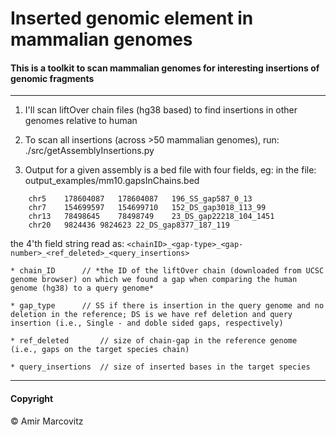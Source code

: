 # Inserted genomic element in mammalian genomes

#### This is a toolkit to scan mammalian genomes for interesting insertions of genomic fragments
---

1) I'll scan liftOver chain files (hg38 based) to find insertions in other genomes relative to human

2) To scan all insertions (across >50 mammalian genomes), run:
	./src/getAssemblyInsertions.py <assembly>	

3) Output for a given assembly is a bed file with four fields, eg:
	in the file: output_examples/mm10.gapsInChains.bed 
```
	chr5	178604087	178604087	196_SS_gap587_0_13
	chr7	154699597	154699710	152_DS_gap3018_113_99
	chr13	78498645	78498749	23_DS_gap22218_104_1451
	chr20	9824436	9824623	22_DS_gap8377_187_119
```	
  the 4'th field string read as:	`<chainID>_<gap-type>_<gap-number>_<ref_deleted>_<query_insertions>`

	* chain_ID		// *the ID of the liftOver chain (downloaded from UCSC genome browser) on which we found a gap when comparing the human genome (hg38) to a query genome*

	* gap_type		// SS if there is insertion in the query genome and no deletion in the reference; DS is we have ref deletion and query insertion (i.e., Single - and doble sided gaps, respectively)

	* ref_deleted		// size of chain-gap in the reference genome (i.e., gaps on the target species chain)

	* query_insertions	// size of inserted bases in the target species

---
#### Copyright
© Amir Marcovitz
